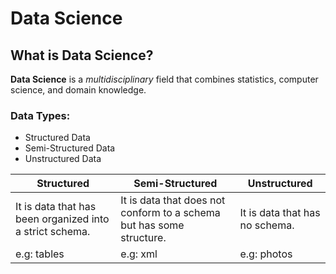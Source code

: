 # Data Science

## What is Data Science?

**Data Science** is a *multidisciplinary* field that combines statistics, computer science, and domain knowledge.


### **Data Types:**
- Structured Data
- Semi-Structured Data
- Unstructured Data

| Structured | Semi-Structured | Unstructured |
| ------------- | ------------- | ------------- |
| It is data that has been organized into a strict schema. | It is data that does not conform to a schema but has some structure. | It is data that has no schema. | 
| e.g: tables| e.g: xml | e.g: photos | 
